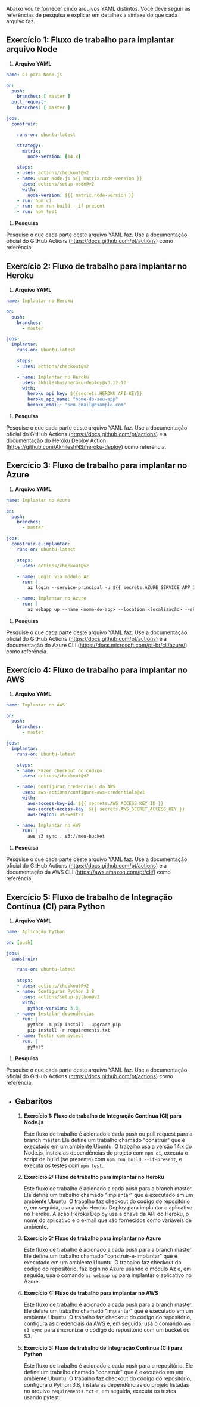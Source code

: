 Abaixo vou te fornecer cinco arquivos YAML distintos. Você deve seguir as referências de pesquisa e explicar em detalhes a sintaxe do que cada arquivo faz.

## Exercício 1: Fluxo de trabalho para implantar arquivo Node

  1. **Arquivo YAML**

  ```yaml
  name: CI para Node.js

  on:
    push:
      branches: [ master ]
    pull_request:
      branches: [ master ]

  jobs:
    construir:

      runs-on: ubuntu-latest

      strategy:
        matrix:
          node-version: [14.x]

      steps:
      - uses: actions/checkout@v2
      - name: Usar Node.js ${{ matrix.node-version }}
        uses: actions/setup-node@v2
        with:
          node-version: ${{ matrix.node-version }}
      - run: npm ci
      - run: npm run build --if-present
      - run: npm test
  ```

  1. **Pesquisa**

  Pesquise o que cada parte deste arquivo YAML faz. Use a documentação oficial do GitHub Actions (https://docs.github.com/pt/actions) como referência.

  ## Exercício 2: Fluxo de trabalho para implantar no Heroku

  1. **Arquivo YAML**

  ```yaml
  name: Implantar no Heroku

  on:
    push:
      branches:
        - master

  jobs:
    implantar:
      runs-on: ubuntu-latest

      steps:
      - uses: actions/checkout@v2

      - name: Implantar no Heroku
        uses: akhileshns/heroku-deploy@v3.12.12
        with:
          heroku_api_key: ${{secrets.HEROKU_API_KEY}}
          heroku_app_name: "nome-do-seu-app"
          heroku_email: "seu-email@example.com"
  ```

  1. **Pesquisa**

  Pesquise o que cada parte deste arquivo YAML faz. Use a documentação oficial do GitHub Actions (https://docs.github.com/pt/actions) e a documentação do Heroku Deploy Action (https://github.com/AkhileshNS/heroku-deploy) como referência.

  ## Exercício 3: Fluxo de trabalho para implantar no Azure

  1. **Arquivo YAML**

  ```yaml
  name: Implantar no Azure

  on:
    push:
      branches:
        - master

  jobs:
    construir-e-implantar:
      runs-on: ubuntu-latest

      steps:
      - uses: actions/checkout@v2

      - name: Login via módulo Az
        run: |
          az login --service-principal -u ${{ secrets.AZURE_SERVICE_APP_ID }} -p ${{ secrets.AZURE_SERVICE_PASSWORD }} --tenant ${{ secrets.AZURE_SERVICE_TENANT_ID }}

      - name: Implantar no Azure
        run: |
          az webapp up --name <nome-do-app> --location <localização> --sku <sku>
  ```

  1. **Pesquisa**

  Pesquise o que cada parte deste arquivo YAML faz. Use a documentação oficial do GitHub Actions (https://docs.github.com/pt/actions) e a documentação do Azure CLI (https://docs.microsoft.com/pt-br/cli/azure/) como referência.

  ## Exercício 4: Fluxo de trabalho para implantar no AWS

  1. **Arquivo YAML**

  ```yaml
  name: Implantar no AWS

  on:
    push:
      branches:
        - master

  jobs:
    implantar:
      runs-on: ubuntu-latest

      steps:
      - name: Fazer checkout do código
        uses: actions/checkout@v2

      - name: Configurar credenciais da AWS
        uses: aws-actions/configure-aws-credentials@v1
        with:
          aws-access-key-id: ${{ secrets.AWS_ACCESS_KEY_ID }}
          aws-secret-access-key: ${{ secrets.AWS_SECRET_ACCESS_KEY }}
          aws-region: us-west-2

      - name: Implantar no AWS
        run: |
          aws s3 sync . s3://meu-bucket
  ```

  1. **Pesquisa**

  Pesquise o que cada parte deste arquivo YAML faz. Use a documentação oficial do GitHub Actions (https://docs.github.com/pt/actions) e a documentação da AWS CLI (https://aws.amazon.com/pt/cli/) como referência.

  ## Exercício 5: Fluxo de trabalho de Integração Contínua (CI) para Python

  1. **Arquivo YAML**

  ```yaml
  name: Aplicação Python

  on: [push]

  jobs:
    construir:

      runs-on: ubuntu-latest

      steps:
      - uses: actions/checkout@v2
      - name: Configurar Python 3.8
        uses: actions/setup-python@v2
        with:
          python-version: 3.8
      - name: Instalar dependências
        run: |
          python -m pip install --upgrade pip
          pip install -r requirements.txt
      - name: Testar com pytest
        run: |
          pytest
  ```

  1. **Pesquisa**

  Pesquise o que cada parte deste arquivo YAML faz. Use a documentação oficial do GitHub Actions (https://docs.github.com/pt/actions) como referência.
- ## Gabaritos

  1. **Exercício 1: Fluxo de trabalho de Integração Contínua (CI) para Node.js**

     Este fluxo de trabalho é acionado a cada push ou pull request para a branch master. Ele define um trabalho chamado "construir" que é executado em um ambiente Ubuntu. O trabalho usa a versão 14.x do Node.js, instala as dependências do projeto com `npm ci`, executa o script de build (se presente) com `npm run build --if-present`, e executa os testes com `npm test`.
  2. **Exercício 2: Fluxo de trabalho para implantar no Heroku**

     Este fluxo de trabalho é acionado a cada push para a branch master. Ele define um trabalho chamado "implantar" que é executado em um ambiente Ubuntu. O trabalho faz checkout do código do repositório e, em seguida, usa a ação Heroku Deploy para implantar o aplicativo no Heroku. A ação Heroku Deploy usa a chave da API do Heroku, o nome do aplicativo e o e-mail que são fornecidos como variáveis de ambiente.
  3. **Exercício 3: Fluxo de trabalho para implantar no Azure**

     Este fluxo de trabalho é acionado a cada push para a branch master. Ele define um trabalho chamado "construir-e-implantar" que é executado em um ambiente Ubuntu. O trabalho faz checkout do código do repositório, faz login no Azure usando o módulo Az e, em seguida, usa o comando `az webapp up` para implantar o aplicativo no Azure.
  4. **Exercício 4: Fluxo de trabalho para implantar no AWS**

     Este fluxo de trabalho é acionado a cada push para a branch master. Ele define um trabalho chamado "implantar" que é executado em um ambiente Ubuntu. O trabalho faz checkout do código do repositório, configura as credenciais da AWS e, em seguida, usa o comando `aws s3 sync` para sincronizar o código do repositório com um bucket do S3.
  5. **Exercício 5: Fluxo de trabalho de Integração Contínua (CI) para Python**

     Este fluxo de trabalho é acionado a cada push para o repositório. Ele define um trabalho chamado "construir" que é executado em um ambiente Ubuntu. O trabalho faz checkout do código do repositório, configura o Python 3.8, instala as dependências do projeto listadas no arquivo `requirements.txt` e, em seguida, executa os testes usando pytest.
